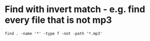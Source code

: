 # Find with invert match - e.g. find every file that is not mp3

``find . -name '*' -type f -not -path '*.mp3'``
